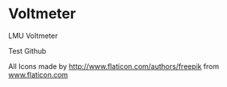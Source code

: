 # Voltmeter
LMU Voltmeter

Test Github






All Icons made by http://www.flaticon.com/authors/freepik from www.flaticon.com 
